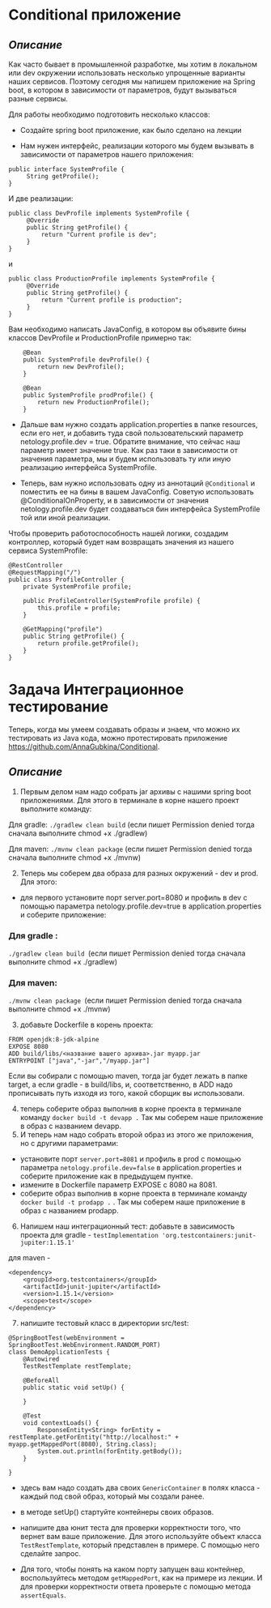 # **Conditional приложение**
## *Описание*
Как часто бывает в промышленной разработке, мы хотим в локальном или dev окружении использовать несколько упрощенные варианты наших сервисов. Поэтому сегодня мы напишем приложение на Spring boot, в котором в зависимости от параметров, будут вызываться разные сервисы.

Для работы необходимо подготовить несколько классов:

* Создайте spring boot приложение, как было сделано на лекции

* Нам нужен интерфейс, реализации которого мы будем вызывать в зависимости от параметров нашего приложения:
```
public interface SystemProfile {
     String getProfile();
}
```
И две реализации:
```
public class DevProfile implements SystemProfile {
     @Override
     public String getProfile() {
         return "Current profile is dev";
     }
}
```
и
```
public class ProductionProfile implements SystemProfile {
     @Override
     public String getProfile() {
         return "Current profile is production";
     }
}
```
Вам необходимо написать JavaConfig, в котором вы объявите бины классов DevProfile и ProductionProfile примерно так:
```
    @Bean
    public SystemProfile devProfile() {
        return new DevProfile();
    }

    @Bean
    public SystemProfile prodProfile() {
        return new ProductionProfile();
    }
```
* Дальше вам нужно создать application.properties в папке resources, если его нет, и добавить туда свой пользовательский параметр netology.profile.dev = true. Обратите внимание, что сейчас наш параметр имеет значение true. Как раз таки в зависимости от значения параметра, мы и будем использовать ту или иную реализацию интерфейса SystemProfile.

* Теперь, вам нужно использовать одну из аннотаций ```@Conditional``` и поместить ее на бины в вашем JavaConfig. Советую использовать @ConditionalOnProperty, и в зависимости от значения netology.profile.dev будет создаваться бин интерфейса SystemProfile той или иной реализации.

Чтобы проверить работоспособность нашей логики, создадим контроллер, который будет нам возвращать значения из нашего сервиса SystemProfile:
```
@RestController
@RequestMapping("/")
public class ProfileController {
    private SystemProfile profile;

    public ProfileController(SystemProfile profile) {
        this.profile = profile;
    }

    @GetMapping("profile")
    public String getProfile() {
        return profile.getProfile();
    }
}
```

# **Задача Интеграционное тестирование**
Теперь, когда мы умеем создавать образы и знаем, что можно их тестировать из Java кода, можно протестировать приложение https://github.com/AnnaGubkina/Conditional.

## *Описание*

1. Первым делом нам надо собрать jar архивы с нашими spring boot приложениями. Для этого в терминале в корне нашего проект выполните команду:

Для gradle: ```./gradlew clean build``` (если пишет Permission denied тогда сначала выполните chmod +x ./gradlew)

Для maven: ```./mvnw clean package``` (если пишет Permission denied тогда сначала выполните chmod +x ./mvnw)

2. Теперь мы соберем два образа для разных окружений - dev и prod. 
Для этого:
* для первого установите порт server.port=8080 и профиль в dev с помощью параметра netology.profile.dev=true в application.properties и соберите приложение:

### Для gradle : 
```./gradlew clean build ```(если пишет Permission denied тогда сначала выполните chmod +x ./gradlew)

### Для maven: 
```./mvnw clean package ```(если пишет Permission denied тогда сначала выполните chmod +x ./mvnw)

3. добавьте Dockerfile в корень проекта:
```
FROM openjdk:8-jdk-alpine
EXPOSE 8080
ADD build/libs/<название вашего архива>.jar myapp.jar
ENTRYPOINT ["java","-jar","/myapp.jar"]
```
Если вы собирали с помощью maven, тогда jar будет лежать в папке target, а если gradle - в build/libs, и, соответственно, в ADD надо прописывать путь изходя из того, какой сборщик вы использовали.

4. теперь соберите образ выполнив в корне проекта в терминале команду ```docker build -t devapp .``` Так мы соберем наше приложение в образ с названием devapp.
5. И теперь нам надо собрать второй образ из этого же приложения, но с другими параметрами:
* установите порт ```server.port=8081``` и профиль в prod с помощью параметра ```netology.profile.dev=false``` в application.properties и соберите приложение как в предыдущем пунтке.
* измените в Dockerfile параметр EXPOSE с 8080 на 8081.
* соберите образ выполнив в корне проекта в терминале команду ```docker build -t prodapp .``` . Так мы соберем наше приложение в образ с названием prodapp.

6. Напишем наш интеграционный тест:
добавьте в зависимость проекта
для gradle - ```testImplementation 'org.testcontainers:junit-jupiter:1.15.1'```

для maven -
```
<dependency>
    <groupId>org.testcontainers</groupId>
    <artifactId>junit-jupiter</artifactId>
    <version>1.15.1</version>
    <scope>test</scope>
</dependency>
```

7. напишите тестовый класс в директории src/test:
```
@SpringBootTest(webEnvironment = SpringBootTest.WebEnvironment.RANDOM_PORT)
class DemoApplicationTests {
    @Autowired
    TestRestTemplate restTemplate;

    @BeforeAll
    public static void setUp() {
     
    }

    @Test
    void contextLoads() {
        ResponseEntity<String> forEntity = restTemplate.getForEntity("http://localhost:" + myapp.getMappedPort(8080), String.class);
        System.out.println(forEntity.getBody());
    }

}
```
- здесь вам надо создать два своих ```GenericContainer``` в полях класса - каждый под свой образ, который мы создали ранее.

- в методе setUp() стартуйте контейнеры своих образов.

- напишите два юнит теста для проверки корректности того, что вернет вам ваше приложение. 
Для этого используйте объект класса ```TestRestTemplate```, который представлен в примере. С помощью него сделайте запрос. 

- Для того, чтобы понять на каком порту запущен ваш контейнер, воспользуйтесь методом ```getMappedPort```, как на примере из лекции. И для проверки корректности ответа проверьте с помощью метода ```assertEquals```.
